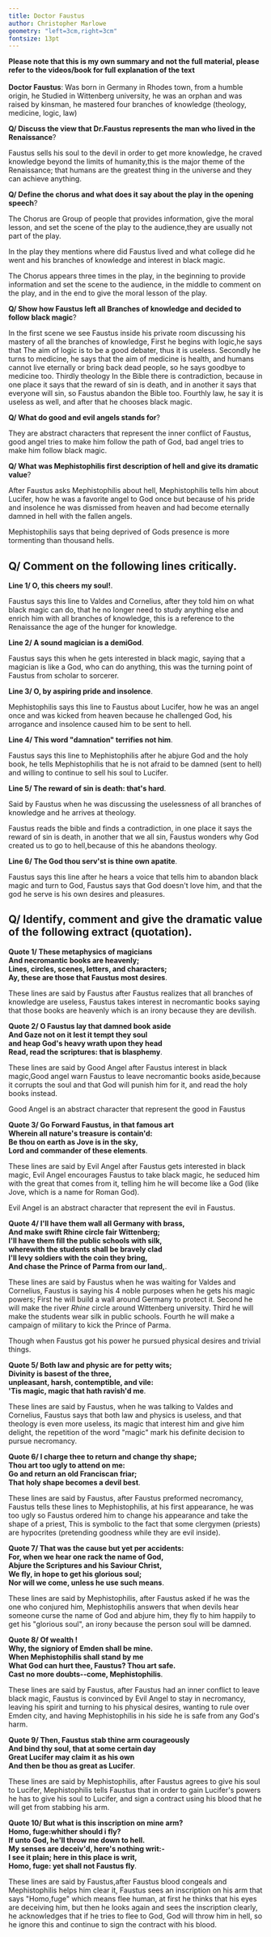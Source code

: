 ```yaml
---
title: Doctor Faustus
author: Christopher Marlowe
geometry: "left=3cm,right=3cm"
fontsize: 13pt
---
```

**Please note that this is my own summary and not the full material,
please refer to the videos/book for full explanation of the text**\
\
**Doctor Faustus**: Was born in Germany in Rhodes town,
from a humble origin, he Studied in Wittenberg university,
he was an orphan and was raised by kinsman, he mastered 
four branches of knowledge (theology, medicine, logic,
law)

**Q/ Discuss the view that Dr.Faustus represents the man who lived in the Renaissance**\?

Faustus sells his soul to the devil in order to get more
knowledge, he craved knowledge beyond the limits of 
humanity,this is the major theme of the Renaissance; 
that humans are the greatest thing in the universe
and they can achieve anything.

**Q/ Define the chorus and what does it say about the play in the opening speech**\?

The Chorus are Group of people that provides information,
give the moral lesson, and set the scene of the play
to the audience,they are usually not part of the play.

In the play they mentions where did Faustus lived and 
what college did he went and his branches of knowledge 
and interest in black magic.

The Chorus appears three times in the play, in the 
beginning to provide information and set the scene
to the audience, in the middle to comment on the play, 
and in the end to give the moral lesson of the play.

**Q/ Show how Faustus left all Branches of knowledge and decided to follow black magic**\?

In the first scene we see Faustus inside his private 
room discussing his mastery of all the branches of 
knowledge, First he begins with logic,he says that
The aim of logic is to be a good debater, thus it is useless.
Secondly he turns to medicine, 
he says that the aim of medicine is health,
and humans cannot live eternally or bring back dead people,
so he says goodbye to medicine too. Thirdly theology
In the Bible there is contradiction, because 
in one place it says that the reward of sin is death, 
and in another it says that everyone will sin, so Faustus 
abandon the Bible too. Fourthly law, he say it is useless as
well, and after that he chooses black magic.

**Q/ What do good and evil angels stands for**\?

They are abstract characters that represent the inner
conflict of Faustus, good angel tries to make him follow 
the path of God, bad angel tries to make him follow black 
magic.

**Q/ What was Mephistophilis first description of hell and give its dramatic value**\?

After Faustus asks Mephistophilis about hell,
Mephistophilis tells him about Lucifer, how he 
was a favorite angel to God once but because of his 
pride and insolence he was dismissed from heaven and 
had become eternally damned in hell with the fallen angels.

Mephistophilis says that being deprived of Gods presence is
more tormenting than thousand hells.

## Q/ Comment on the following lines critically.

**Line 1/ O, this cheers my soul!**\.

Faustus says this line to Valdes and Cornelius, after
they told him on what black magic can do, that he no longer
need to study anything else and enrich him 
with all branches of knowledge, this is a reference to the
Renaissance the age of the hunger for knowledge.

**Line 2/ A sound magician is a demiGod**\.

Faustus says this when he gets interested in black magic,
saying that a magician is like a God, who can do anything,
this was the turning point of Faustus from scholar 
to sorcerer.

**Line 3/ O, by aspiring pride and insolence**\.

Mephistophilis says this line to Faustus about Lucifer,
how he was an angel once and was kicked from heaven because
he challenged God, his arrogance and insolence caused
him to be sent to hell.

**Line 4/ This word "damnation" terrifies not him**\.

Faustus says this line to Mephistophilis after he abjure
God and the holy book, he tells Mephistophilis that he is not 
afraid to be damned (sent to hell) and willing to continue 
to sell his soul to Lucifer.

**Line 5/ The reward of sin is death: that's hard**\.

Said by Faustus when he was discussing the uselessness of
all branches of knowledge and he arrives at theology.

Faustus reads the bible and finds a contradiction, in one
place it says the reward of sin is death, in another that
we all sin, Faustus wonders why God created us to go to 
hell,because of this he abandons theology.

**Line 6/ The God thou serv'st is thine own apatite**\.

Faustus says this line after he hears a voice that tells 
him to abandon black magic and turn to God, Faustus says that
God doesn't love him, and that the god he serve is his own desires
and pleasures.


## Q/ Identify, comment and give the dramatic value of the following extract (quotation).

**Quote 1/ These metaphysics of magicians**\
**And necromantic books are heavenly;**\
**Lines, circles, scenes, letters, and characters;**\
**Ay, these are those that Faustus most desires**\.

These lines are said by Faustus after Faustus realizes 
that all branches of knowledge are useless, Faustus 
takes interest in necromantic books saying that 
those books are heavenly which is an irony because 
they are devilish.

**Quote 2/ O Faustus lay that damned book aside**\
**And Gaze not on it lest it tempt they soul**\
**and heap God's heavy wrath upon they head**\
**Read, read the scriptures: that is blasphemy**\.

These lines are said by Good Angel after Faustus 
interest in black magic,Good angel warn Faustus to leave 
necromantic books aside,because it corrupts the soul 
and that God will punish him for it, and read the holy 
books instead.

Good Angel is an abstract character that represent the good in Faustus

**Quote 3/ Go Forward Faustus, in that famous art**\
**Wherein all nature's treasure is contain'd:**\
**Be thou on earth as Jove is in the sky,**\
**Lord and commander of these elements**\.

These lines are said by Evil Angel after Faustus gets interested
in black magic, Evil Angel encourages Faustus to take black magic,
he seduced him with the great that comes from it,
telling him he will become like a God (like Jove, which is
a name for Roman God).

Evil Angel is an abstract character that represent the evil in Faustus.

**Quote 4/ I'll have them wall all Germany with brass,**\
**And make swift Rhine circle fair Wittenberg;**\
**I'll have them fill the public schools with silk,**\
**wherewith the students shall be bravely clad**\
**I'll levy soldiers with the coin they bring,**\
**And chase the Prince of Parma from our land,**\.

These lines are said by Faustus when he was waiting for Valdes and Cornelius,
Faustus is saying his 4 noble purposes when he gets his 
magic powers; First he will build a wall around Germany to protect it.
Second he will make the river *Rhine* circle around Wittenberg university.
Third he will make the students wear silk in public schools.
Fourth he will make a campaign of military to kick the Prince of Parma.

Though when Faustus got his power he pursued physical 
desires and trivial things.

**Quote 5/ Both law and physic are for petty wits;**\
**Divinity is basest of the three,**\
**unpleasant, harsh, contemptible, and vile:**\
**'Tis magic, magic that hath ravish'd me**\.

These lines are said by Faustus, when he was talking to Valdes and Cornelius,
Faustus says that both law and physics is useless, and that 
theology is even more useless, its magic that interest him and give him delight, 
the repetition of the word "magic" mark his definite decision to pursue necromancy.

**Quote 6/ I charge thee to return and change thy shape;**\
**Thou art too ugly to attend on me:**\
**Go and return an old Franciscan friar;**\
**That holy shape becomes a devil best**\.

These lines are said by Faustus, after Faustus preformed necromancy, 
Faustus tells these lines to Mephistophilis,
at his first appearance, he was too ugly so Faustus ordered
him to change his appearance and take the shape of a priest,
This is symbolic to the fact that some clergymen (priests)
are hypocrites (pretending goodness while they are evil inside).

**Quote 7/ That was the cause but yet per accidents:**\
**For, when we hear one rack the name of God,**\
**Abjure the Scriptures and his Saviour Christ,**\
**We fly, in hope to get his glorious soul;**\
**Nor will we come, unless he use such means**\.

These lines are said by Mephistophilis, after Faustus asked if he was the
one who conjured him, Mephistophilis answers that when devils hear someone
curse the name of God and abjure him, they fly to him
happily to get his "glorious soul", an irony because 
the person soul will be damned.

**Quote 8/ Of wealth !**\
**Why, the signiory of Emden shall be mine.**\
**When Mephistophilis shall stand by me**\
**What God can hurt thee, Faustus? Thou art safe.**\
**Cast no more doubts--come, Mephistophilis**\.

These lines are said by Faustus, after Faustus had an inner 
conflict to leave black magic, Faustus is convinced by 
Evil Angel to stay in necromancy, leaving his spirit and turning to his 
physical desires, wanting to rule over Emden city, and having Mephistophilis 
in his side he is safe from any God's harm.

**Quote 9/ Then, Faustus stab thine arm courageously**\
**And bind thy soul, that at some certain day**\
**Great Lucifer may claim it as his own**\
**And then be thou as great as Lucifer**\.

These lines are said by Mephistophilis, after Faustus agrees to give 
his soul to Lucifer, Mephistophilis tells Faustus that in order to gain Lucifer's
powers he has to give his soul to Lucifer, and sign a contract  using his blood
that he will get from stabbing his arm.

**Quote 10/ But what is this inscription on mine arm?**\
**Homo, fuge:whither should i fly?**\
**If unto God, he'll throw me down to hell.**\
**My senses are deceiv'd, here's nothing writ:-**\
**I see it plain; here in this place is writ,**\
**Homo, fuge: yet shall not Faustus fly**\.

These lines are said by Faustus,after Faustus blood congeals 
and Mephistophilis helps him clear it, Faustus sees an inscription on 
his arm that says "Homo,fuge" which means flee human, at first he thinks that his eyes
are deceiving him, but then he looks again and sees the inscription clearly,
he acknowledges that if he tries to flee to God, God will throw him in hell, so he ignore this
and continue to sign the contract with his blood.

